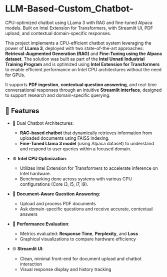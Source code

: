 # LLM-Based-Custom_Chatbot-
CPU-optimized chatbot using LLama 3 with RAG and fine-tuned Alpaca models. Built on Intel Extension for Transformers, with Streamlit UI, PDF upload, and contextual domain-specific responses.

This project implements a CPU-efficient chatbot system leveraging the power of **LLama 3**, deployed with two state-of-the-art approaches: **Retrieval-Augmented Generation (RAG)** and **Fine-Tuning using the Alpaca dataset**. The solution was built as part of the **Intel Unnati Industrial Training Program** and is optimized using **Intel Extension for Transformers** to enable efficient performance on Intel CPU architectures without the need for GPUs.

It supports **PDF ingestion**, **contextual question answering**, and real-time conversational responses through an intuitive **Streamlit interface**, designed to support research and domain-specific querying.

## 🚀 Features

- 💬 Dual Chatbot Architectures:
  - **RAG-based chatbot** that dynamically retrieves information from uploaded documents using FAISS indexing.
  - **Fine-Tuned Llama 3 model** (using Alpaca dataset) to understand and respond to user queries within a focused domain.

- ⚙️ **Intel CPU Optimization**:
  - Utilizes Intel Extension for Transformers to accelerate inference on Intel hardware.
  - Benchmarking done across systems with various CPU configurations (Core i3, i5, i7, i9).

- 📄 **Document-Aware Question Answering**:
  - Upload and process PDF documents
  - Ask domain-specific questions and receive accurate, contextual answers

- 🧪 **Performance Evaluation**:
  - Metrics evaluated: **Response Time**, **Perplexity**, and **Loss**
  - Graphical visualizations to compare hardware efficiency

- 🌐 **Streamlit UI**:
  - Clean, minimal front-end for document upload and chatbot interaction
  - Visual response display and history tracking
